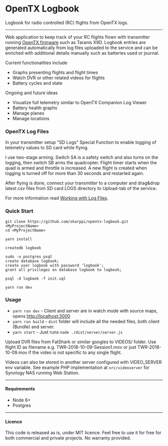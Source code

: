 # OpenTX Logbook

Logbook for radio controlled (RC) flights from OpenTX logs.

---

Web application to keep track of your RC flights flown with transmitter running [OpenTX firmware](https://www.open-tx.org) such as Taranis X9D. Logbook entries are generated automatically from log files uploaded to the service and can be enriched with additional details manually such as batteries used or journal.

Current functionalities include

- Graphs presenting flights and flight times
- Watch DVR or other related videos for flights
- Battery cycles and state

Ongoing and future ideas

- Visualize full telemetry similar to OpenTX Companion Log Viewer
- Battery health graphs
- Manage planes
- Manage locations

### OpenTX Log Files

In your transmitter setup "SD Logs" Special Function to enable logging of telemetry values to SD card while flying.

I use two-stage arming. Switch SA is a safety switch and also turns on the logging, then switch SB arms the quadcopter. Flight timer starts when the quad is armed and throttle is increased. A new flight is created when logging is turned off for more than 30 seconds and restarted again.

After flying is done, connect your transmitter to a computer and drag&drop latest csv files from SD card LOGS directory to Upload-tab of the service.

For more information read [Working with Log Files](http://open-txu.org/home/special-interests/telemetry/working-with-log-files/).

### Quick Start

```
git clone https://github.com/skarppi/opentx-logbook.git <MyProjectName>
cd <MyProjectName>

yarn install

createdb logbook

sudo -u postgres psql
create database logbook;
create user logbook with password 'logbook';
grant all privileges on database logbook to logbook;

psql -d logbook -f init.sql

yarn run dev
```

### Usage

- `yarn run dev` - Client and server are in watch mode with source maps, opens [http://localhost:3000](http://localhost:3000)
- `yarn run build` - `dist` folder will include all the needed files, both client (Bundle) and server.
- `yarn start` - Just runs `node ./dist/server/server.js`

Upload DVR files from FatShark or similar googles to VIDEOS/ folder. Use flight ID as filename e.g. TWR-2018-10-09-Session1.mov or just TWR-2018-10-09.mov if the video is not specific to any single flight.

Videos can also be stored in another server configured with VIDEO_SERVER env variable. See example PHP implementation at ```src/videoserver``` for Synology NAS running Web Station.

---

#### Requirements

- Node 6+
- Postgres

---

#### Licence

This code is released as is, under MIT licence. Feel free to use it for free for both commercial and private projects. No warranty provided.
